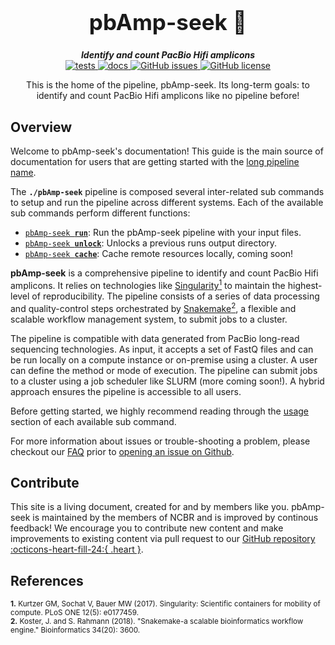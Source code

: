 <div align="center">

  <h1 style="font-size: 250%">pbAmp-seek 🔬</h1>

  <b><i>Identify and count PacBio Hifi amplicons</i></b><br> 
  <a href="https://github.com/OpenOmics/pbAmp-seek/actions/workflows/main.yaml">
    <img alt="tests" src="https://github.com/OpenOmics/pbAmp-seek/workflows/tests/badge.svg">
  </a>
  <a href="https://github.com/OpenOmics/pbAmp-seek/actions/workflows/docs.yml">
    <img alt="docs" src="https://github.com/OpenOmics/pbAmp-seek/workflows/docs/badge.svg">
  </a>
  <a href="https://github.com/OpenOmics/pbAmp-seek/issues">
    <img alt="GitHub issues" src="https://img.shields.io/github/issues/OpenOmics/pbAmp-seek?color=brightgreen">
  </a>
  <a href="https://github.com/OpenOmics/pbAmp-seek/blob/main/LICENSE">
    <img alt="GitHub license" src="https://img.shields.io/github/license/OpenOmics/pbAmp-seek">
  </a>

  <p>
    This is the home of the pipeline, pbAmp-seek. Its long-term goals: to identify and count PacBio Hifi amplicons like no pipeline before!
  </p>

</div>  


## Overview
Welcome to pbAmp-seek's documentation! This guide is the main source of documentation for users that are getting started with the [long pipeline name](https://github.com/OpenOmics/pbAmp-seek/). 

The **`./pbAmp-seek`** pipeline is composed several inter-related sub commands to setup and run the pipeline across different systems. Each of the available sub commands perform different functions: 

 * [<code>pbAmp-seek <b>run</b></code>](usage/run.md): Run the pbAmp-seek pipeline with your input files.
 * [<code>pbAmp-seek <b>unlock</b></code>](usage/unlock.md): Unlocks a previous runs output directory.
 * [<code>pbAmp-seek <b>cache</b></code>](usage/cache.md): Cache remote resources locally, coming soon!

**pbAmp-seek** is a comprehensive pipeline to identify and count PacBio Hifi amplicons. It relies on technologies like [Singularity<sup>1</sup>](https://singularity.lbl.gov/) to maintain the highest-level of reproducibility. The pipeline consists of a series of data processing and quality-control steps orchestrated by [Snakemake<sup>2</sup>](https://snakemake.readthedocs.io/en/stable/), a flexible and scalable workflow management system, to submit jobs to a cluster.

The pipeline is compatible with data generated from PacBio long-read sequencing technologies. As input, it accepts a set of FastQ files and can be run locally on a compute instance or on-premise using a cluster. A user can define the method or mode of execution. The pipeline can submit jobs to a cluster using a job scheduler like SLURM (more coming soon!). A hybrid approach ensures the pipeline is accessible to all users.

Before getting started, we highly recommend reading through the [usage](usage/run.md) section of each available sub command.

For more information about issues or trouble-shooting a problem, please checkout our [FAQ](faq/questions.md) prior to [opening an issue on Github](https://github.com/OpenOmics/pbAmp-seek/issues).

## Contribute 

This site is a living document, created for and by members like you. pbAmp-seek is maintained by the members of NCBR and is improved by continous feedback! We encourage you to contribute new content and make improvements to existing content via pull request to our [GitHub repository :octicons-heart-fill-24:{ .heart }](https://github.com/OpenOmics/pbAmp-seek).


## References
<sup>**1.**  Kurtzer GM, Sochat V, Bauer MW (2017). Singularity: Scientific containers for mobility of compute. PLoS ONE 12(5): e0177459.</sup>  
<sup>**2.**  Koster, J. and S. Rahmann (2018). "Snakemake-a scalable bioinformatics workflow engine." Bioinformatics 34(20): 3600.</sup>  
